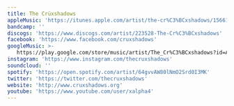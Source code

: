 ```yaml
---
title: The Crüxshadows
appleMusic: 'https://itunes.apple.com/artist/the-cr%C3%BCxshadows/15661235'
bandcamp: ''
discogs: 'https://www.discogs.com/artist/223528-The-Cr%C3%BCxshadows'
facebook: 'https://www.facebook.com/cruxshadows'
googleMusic: >-
   https://play.google.com/store/music/artist/The_Cr%C3%BCxshadows?id=Areqdl4usu6hkgycnv4c2menbvy
instagram: 'https://www.instagram.com/thecruxshadows'
soundcloud: ''
spotify: 'https://open.spotify.com/artist/64gvvAW80lNmO2Srd0I3MK'
twitter: 'https://twitter.com/thecruxshadows'
website: 'http://www.cruxshadows.org'
youtube: 'https://www.youtube.com/user/xalpha4'
---
```

